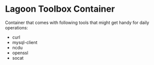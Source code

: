 # Lagoon Toolbox Container

Container that comes with following tools that might get handy for daily operations:
- curl
- mysql-client
- ncdu
- openssl
- socat
